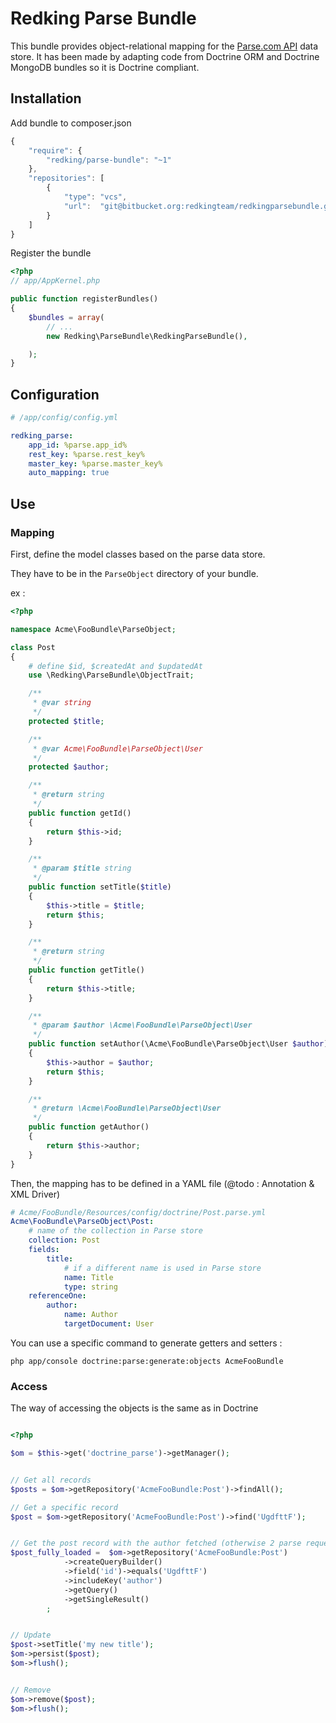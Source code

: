 Redking Parse Bundle
====================

This bundle provides object-relational mapping for the [Parse.com API](https://parse.com/docs/php/guide) data store.
It has been made by adapting code from Doctrine ORM and Doctrine MongoDB bundles so it is Doctrine compliant.

## Installation

Add bundle to composer.json


```js
{
    "require": {
        "redking/parse-bundle": "~1"
    },
    "repositories": [
        {
            "type": "vcs",
            "url":  "git@bitbucket.org:redkingteam/redkingparsebundle.git"
        }
    ]
}
```

Register the bundle

``` php
<?php
// app/AppKernel.php

public function registerBundles()
{
    $bundles = array(
        // ...
        new Redking\ParseBundle\RedkingParseBundle(),

    );
}
```

## Configuration

```yaml
# /app/config/config.yml

redking_parse:
    app_id: %parse.app_id%
    rest_key: %parse.rest_key%
    master_key: %parse.master_key%
    auto_mapping: true

```

## Use


### Mapping

First, define the model classes based on the parse data store.

They have to be in the `ParseObject` directory of your bundle.

ex : 

```php
<?php

namespace Acme\FooBundle\ParseObject;

class Post
{
    # define $id, $createdAt and $updatedAt
    use \Redking\ParseBundle\ObjectTrait;

    /**
     * @var string
     */
    protected $title;

    /**
     * @var Acme\FooBundle\ParseObject\User
     */
    protected $author;

    /**
     * @return string
     */
    public function getId()
    {
        return $this->id;
    }

    /**
     * @param $title string
     */
    public function setTitle($title)
    {
        $this->title = $title;
        return $this;
    }

    /**
     * @return string
     */
    public function getTitle()
    {
        return $this->title;
    }

    /**
     * @param $author \Acme\FooBundle\ParseObject\User
     */
    public function setAuthor(\Acme\FooBundle\ParseObject\User $author)
    {
        $this->author = $author;
        return $this;
    }

    /**
     * @return \Acme\FooBundle\ParseObject\User
     */
    public function getAuthor()
    {
        return $this->author;
    }
}
```

Then, the mapping has to be defined in a YAML file (@todo : Annotation & XML Driver)

```yaml
# Acme/FooBundle/Resources/config/doctrine/Post.parse.yml
Acme\FooBundle\ParseObject\Post:
    # name of the collection in Parse store
    collection: Post
    fields:
        title:
            # if a different name is used in Parse store
            name: Title
            type: string
    referenceOne:
        author:
            name: Author
            targetDocument: User

```

You can use a specific command to generate getters and setters : 

`php app/console doctrine:parse:generate:objects AcmeFooBundle`


### Access

The way of accessing the objects is the same as in Doctrine

``` php

<?php

$om = $this->get('doctrine_parse')->getManager();


// Get all records
$posts = $om->getRepository('AcmeFooBundle:Post')->findAll();

// Get a specific record
$post = $om->getRepository('AcmeFooBundle:Post')->find('UgdfttF');


// Get the post record with the author fetched (otherwise 2 parse request are executed)
$post_fully_loaded =  $om->getRepository('AcmeFooBundle:Post')
            ->createQueryBuilder()
            ->field('id')->equals('UgdfttF')
            ->includeKey('author')
            ->getQuery()
            ->getSingleResult()
        ;


// Update
$post->setTitle('my new title');
$om->persist($post);
$om->flush();


// Remove
$om->remove($post);
$om->flush();

```
